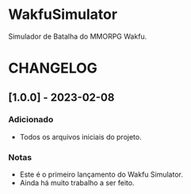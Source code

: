 # WakfuSimulator
Simulador de Batalha do MMORPG Wakfu.

# CHANGELOG

## [1.0.0] - 2023-02-08

### Adicionado
- Todos os arquivos iniciais do projeto.

### Notas
- Este é o primeiro lançamento do Wakfu Simulator.
- Ainda há muito trabalho a ser feito.
